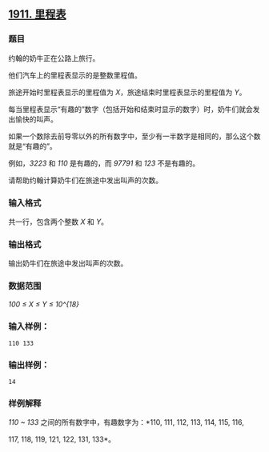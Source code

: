 ## [1911. 里程表](https://www.acwing.com/problem/content/1913/)

### 题目

约翰的奶牛正在公路上旅行。

他们汽车上的里程表显示的是整数里程值。

旅途开始时里程表显示的里程值为 *X*，旅途结束时里程表显示的里程值为 *Y*。

每当里程表显示“有趣的”数字（包括开始和结束时显示的数字）时，奶牛们就会发出愉快的叫声。

如果一个数除去前导零以外的所有数字中，至少有一半数字是相同的，那么这个数就是“有趣的”。

例如，*3223* 和 *110* 是有趣的，而 *97791* 和 *123* 不是有趣的。

请帮助约翰计算奶牛们在旅途中发出叫声的次数。

### 输入格式

共一行，包含两个整数 *X* 和 *Y*。

### 输出格式

输出奶牛们在旅途中发出叫声的次数。

### 数据范围

*100 ≤ X ≤ Y ≤ 10^{18}*

### 输入样例：

```
110 133
```

### 输出样例：

```
14
```

### 样例解释

*110 ~ 133* 之间的所有数字中，有趣数字为：*110, 111, 112, 113, 114, 115, 116,

117, 118, 119, 121, 122, 131, 133*。

